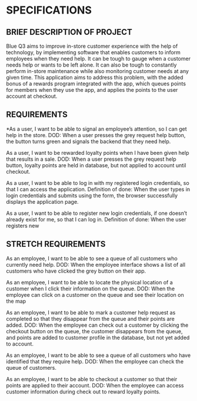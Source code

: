 # SPECIFICATIONS

## BRIEF DESCRIPTION OF PROJECT
Blue Q3 aims to improve in-store customer experience with the help of technology, by implementing software that enables customers to inform employees when they need help. It can be tough to gauge when a customer needs help or wants to be left alone. It can also be tough to constantly perform in-store maintenance while also monitoring customer needs at any given time. This application aims to address this problem, with the added bonus of a rewards program integrated with the app, which queues points for members when they use the app, and applies the points to the user account at checkout. 

## REQUIREMENTS

*As a user, I want to be able to signal an employee’s attention, so I can get help in the store.
DOD: When a user presses the grey request help button, the button turns green and signals the backend that they need help. 

As a user, I want to be rewarded loyalty points when I have been given help that results in a sale. 
DOD: When a user presses the grey request help button, loyalty points are held in database, but not applied to account until checkout.  

As a user, I want to be able to log in with my registered login credentials, so that I can access the application. 
Definition of done: When the user types in login credentials and submits using the form, the browser successfully displays the application page. 

As a user, I want to be able to register new login credentials, if one doesn’t already exist for me, so that I can log in. 
Definition of done: When the user registers new 


## STRETCH REQUIREMENTS

As an employee, I want to be able to see a queue of all customers who currently need help. 
DOD: When the employee interface shows a list of all customers who have clicked the grey button on their app. 

As an employee, I want to be able to locate the physical location of a customer when I click their information on the queue. 
DOD: When the employee can click on a customer on the queue and see their location on the map

As an employee, I want to be able to mark a customer help request as completed so that they disappear from the queue and their points are added. 
DOD: When the employee can check out a customer by clicking the checkout button on the queue, the customer disappears from the queue, and points are added to customer profile in the database, but not yet added to account. 

As an employee, I want to be able to see a queue of all customers who have identified that they require help.
DOD: When the employee can check the queue of customers.

As an employee, I want to be able to checkout a customer so that their points are applied to their account. 
DOD: When the employee can access customer information during check out to reward loyalty points.

